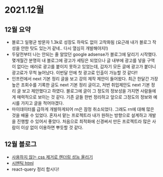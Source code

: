 # 2021.12월

## 12월 요약

- 블로그 일평균 방문자 1.3k로 성장도 하락도 없이 고착화됨 (요근래 내가 블로그 작성을 안한 탓도 있는거 같네.. 다시 열심히 개발해야지!)
- 두달전부터 나는 안되는 줄 알았던 google adsense가 블로그에 달리기 시작했다. 몇개월간 분명히 내 블로그에 광고가 세팅은 되었으나 글 내부에 광고를 넣을 구역이 없다는 에러로 광고를 붙이지 못하고 있었는데, 갑자기 모든 글에 광고가 붙더니 광고료가 무척 늘어났다. 이번달 안에 첫 광고료 인출이 가능할 것 같다!!
- 인프런에서 next 기본 정리 글을 보고 강의 제작 제안이 들어왔다. 최근 한달간 가장 높은 조회수를 기록한 글도 next 기본 정리 글이고, 저번 취업제안도 next 기본 정리 글 보고 제안했다고 하였다. 블로그에 글이 그 정도의 정보성을 가지면 사람들에게 매력적으로 보이는 것 같다. 기존 글들 한번 정리하고 앞으로 그정도의 정보와 예시를 가지고 글을 적어야겠다.
- 마이데이터를 급하게 개발하게되어 rn은 잠정 취소되었다. 그래도 rn에 대해 많은 것을 배울 수 있었다. 혼자서 맡는 프로젝트라 내가 원하는 방향으로 설계하고 개발을 진행할 수 있어서 좋았다. 처음으로 최적화에 신경써서 만든 프로젝트라 많은 사람이 이상 없이 이용하면 뿌듯할 것 같다.

## 12월 블로그

- [사용하지 않는 css 제거로 렌더링 성능 올리기](https://kyounghwan01.github.io/blog/React/optimize-performance/delete-unuse-css/)
- [시멘틱 html](https://kyounghwan01.github.io/blog/etc/html/sementic-html/)
- react-query 정리 합시다!
